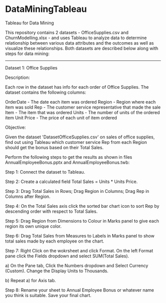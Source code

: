 # DataMiningTableau
Tableau for Data Mining

This repository contains 2 datasets - OfficeSupplies.csv and ChurnModelling.xlsx - and uses Tableau to analyze data to determine relationship between various data attributes and the outcomes as well as visualize these relationships. Both datasets are described below along with steps for data mining:

-----------------------------------------------------------------------------------------------------------------------------------------
Dataset 1: Office Supplies

Description:

Each row in the dataset has info for each order of Office Supplies. The dataset contains the following columns:

OrderDate - The date each item was ordered
Region - Region where each item was sold
Rep - The customer service representative that made the sale
Item - The item that was ordered 
Units - The number of units of the ordered item 
Unit Price - The price of each unit of item ordered

Objective: 

Given the dataset 'DatasetOfficeSupplies.csv' on sales of office supplies, find out using Tableau which customer service Rep from each Region should get the bonus based on their Total Sales.

Perform the following steps to get the results as shown in files AnnualEmployeeBonus.pptx and AnnualEmployeeBonus.twb:

Step 1: Connect the dataset to Tableau.

Step 2: Create a calculated field Total Sales = Units * Units Price.

Step 3: Drag Total Sales in Rows; Drag Region in Columns; Drag Rep in Columns after Region. 

Step 4: On the Total Sales axis click the sorted bar chart icon to sort Rep by descending order with respect to Total Sales.

Step 5: Drag Region from Dimensions to Colour in Marks panel to give each region its own unique color.

Step 6: Drag Total Sales from Measures to Labels in Marks panel to show total sales made by each employee on the chart.

Step 7: Right Click on the wokrsheet and click Format. On the left Format pane click the Fields dropdown and select SUM(Total Sales).

  a) On the Pane tab, Click the Numbers dropdown and Select Currency (Custom). Change the Display Units to Thousands.

  b) Repeat a) for Axis tab.

Step 8: Rename your sheet to Annual Employee Bonus or whatever name you think is suitable. Save your final chart.
